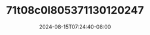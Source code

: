 --- 
title: "71t08c0l805371130120247"
description: "download  video bokep 71t08c0l805371130120247 telegram full new"
date: 2024-08-15T07:24:40-08:00
file_code: "b05v9rp2cepk"
draft: false
cover: "619f9z9qodv189lx.jpg"
tags: ["indo", "bokep-indo", "bokep-viral", "bokep-ig"]
length: 65
fld_id: "1483856"
foldername: "Amelia"
categories: ["Amelia"]
views: 0
---